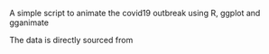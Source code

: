 
A simple script to animate the covid19 outbreak using R, ggplot and gganimate

The data is directly sourced from 